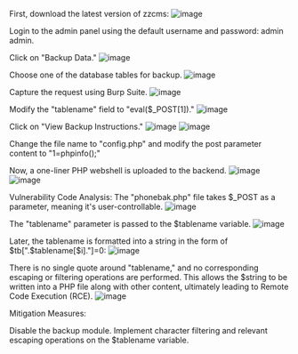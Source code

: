 First, download the latest version of zzcms:
![image](https://github.com/zzq66/cve4/assets/68541960/0a1302bf-ad8e-4a6c-baf2-c159baaf70ed)

Login to the admin panel using the default username and password: admin admin.

Click on "Backup Data."
![image](https://github.com/zzq66/cve4/assets/68541960/99daa48d-7246-4605-ba1f-f4b5d33f6b19)

Choose one of the database tables for backup.
![image](https://github.com/zzq66/cve4/assets/68541960/1d671531-4cf4-4c2c-ae2f-8f3c4638c5d1)

Capture the request using Burp Suite.
![image](https://github.com/zzq66/cve4/assets/68541960/a3c01666-68af-4be5-bca4-dfd573053b72)

Modify the "tablename" field to "eval($_POST[1])."
![image](https://github.com/zzq66/cve4/assets/68541960/e66b7119-63b1-41b5-b0b2-fdbc3bbb8b1f)

Click on "View Backup Instructions."
![image](https://github.com/zzq66/cve4/assets/68541960/45c398ca-8257-4401-8a7a-5947523fe3d1)
![image](https://github.com/zzq66/cve4/assets/68541960/285700a1-9894-472b-83a5-80fd73836206)


Change the file name to "config.php" and modify the post parameter content to "1=phpinfo();"

Now, a one-liner PHP webshell is uploaded to the backend.
![image](https://github.com/zzq66/cve4/assets/68541960/5fbe5e85-5c65-4a5b-baa3-d87514b08973)
![image](https://github.com/zzq66/cve4/assets/68541960/5f02f47f-6c89-40ff-adb1-84b9080655c5)

Vulnerability Code Analysis:
The "phonebak.php" file takes $_POST as a parameter, meaning it's user-controllable.
![image](https://github.com/zzq66/cve4/assets/68541960/d0269a18-736d-4155-9515-a79075837ba3)

The "tablename" parameter is passed to the $tablename variable.
![image](https://github.com/zzq66/cve4/assets/68541960/73a442ab-c93e-499d-96ac-0ce60a253dc6)

Later, the tablename is formatted into a string in the form of $tb[".$tablename[$i]."]=0:
![image](https://github.com/zzq66/cve4/assets/68541960/79976f60-aec5-4674-bc96-6cd99427c541)

There is no single quote around "tablename," and no corresponding escaping or filtering operations are performed. This allows the $string to be written into a PHP file along with other content, ultimately leading to Remote Code Execution (RCE).
![image](https://github.com/zzq66/cve4/assets/68541960/b13d48c5-d369-4e10-a4a4-c8d581d6e3d3)

Mitigation Measures:

Disable the backup module.
Implement character filtering and relevant escaping operations on the $tablename variable.
